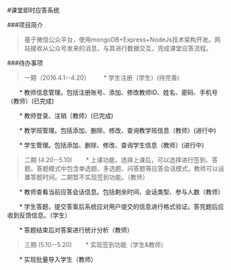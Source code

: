 #课堂即时应答系统

###项目简介
> 基于微信公众平台，使用mongoDB+Express+NodeJs技术架构开发。网站接收从公众号发来的消息，与其进行数据交互，完成课堂应答流程。

###待办事项
> 一期（2016.4.1--4.20）
　　* 学生注册（学生）(待完善)

　　* 教师信息管理。包括注册账号、添加、修改教师ID、姓名、密码、手机号（教师）(已完成)

　　* 教师登录、注销（教师）(已完成)

　　* 教学班管理。包括添加、删除、修改、查询教学班信息（教师）(进行中)

　　* 学生管理。包括添加、删除、修改、查询学生信息（教师）(进行中)

> 二期 (4.20--5.10)
　　* 上课功能。选择上课后，可以选择进行签到、答题。答题模式中包含单选题、多选题、问答题等应答会话模式，教师可以设置答题时间。二期暂不实现签到功能。（教师）

　　* 教师查看当前应答会话信息。包括剩余时间、会话类型、参与人数（教师）

　　* 学生答题，提交答案后系统应对用户提交的信息进行格式验证。答完题后应收到反馈信息。（学生）

　　* 答题结束后对答案进行统计分析（教师）

> 三期 (5.10--5.20)
　　* 实现签到功能（学生&教师）

　　* 实现批量导入学生（教师）



